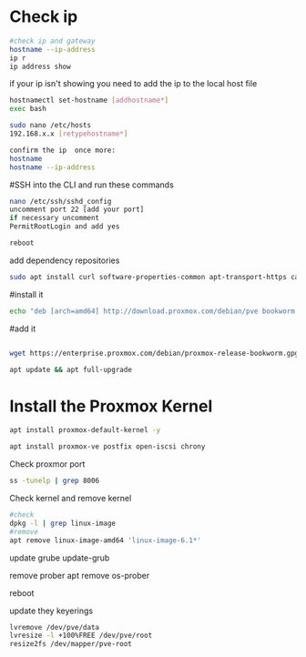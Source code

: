 # Check ip

```bash
#check ip and gateway
hostname --ip-address  
ip r
ip address show
```
if your ip isn't showing you need to add the ip to the local host file 
```bash
hostnamectl set-hostname [addhostname*]
exec bash

sudo nano /etc/hosts
192.168.x.x [retypehostname*]

confirm the ip  once more:
hostname
hostname --ip-address
```


#SSH into the CLI and run these commands

```bash
nano /etc/ssh/sshd_config
uncomment port 22 [add your port]
if necessary uncomment
PermitRootLogin and add yes

reboot
```

add dependency repositories

```bash
sudo apt install curl software-properties-common apt-transport-https ca-certificates gnupg2
```

#install it 
```bash
echo "deb [arch=amd64] http://download.proxmox.com/debian/pve bookworm pve-no-subscription" > /etc/apt/sources.list.d/pve-install-repo.list
```
#add it
```bash

wget https://enterprise.proxmox.com/debian/proxmox-release-bookworm.gpg -O /etc/apt/trusted.gpg.d/proxmox-release-bookworm.gpg  
```
```bash
apt update && apt full-upgrade

```

# Install the Proxmox Kernel
```bash
apt install proxmox-default-kernel -y
```
```bash
apt install proxmox-ve postfix open-iscsi chrony
```
Check proxmor port
```bash
ss -tunelp | grep 8006
```
Check kernel and remove kernel
```bash
#check
dpkg -l | grep linux-image
#remove
apt remove linux-image-amd64 'linux-image-6.1*' 
```

update grube
update-grub

remove prober
apt remove os-prober

reboot




update they keyerings

```bash
lvremove /dev/pve/data
lvresize -l +100%FREE /dev/pve/root
resize2fs /dev/mapper/pve-root
```
